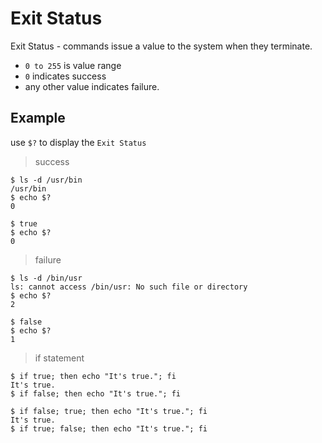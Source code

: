 # Exit Status

Exit Status - commands issue a value to the system when they terminate.

- `0 to 255` is value range
- `0` indicates success 
- any other value indicates failure.

## Example

use `$?` to display the `Exit Status`

> success

```
$ ls -d /usr/bin
/usr/bin
$ echo $?
0

$ true
$ echo $?
0
```

> failure

```
$ ls -d /bin/usr
ls: cannot access /bin/usr: No such file or directory
$ echo $?
2

$ false
$ echo $?
1
```

> if statement

```
$ if true; then echo "It's true."; fi
It's true.
$ if false; then echo "It's true."; fi

$ if false; true; then echo "It's true."; fi
It's true.
$ if true; false; then echo "It's true."; fi
```
